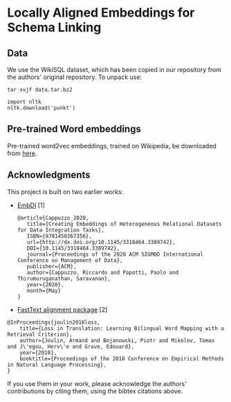 # Locally Aligned Embeddings for Schema Linking

## Data
We use the WikiSQL dataset, which has been copied in our repository from the
authors' original repository. To unpack use:

```
tar xvjf data.tar.bz2
```

```
import nltk
nltk.download('punkt')
```

## Pre-trained Word embeddings

Pre-trained word2vec embeddings, trained on Wikipedia, be downloaded from [here](https://wikipedia2vec.github.io/wikipedia2vec/pretrained/).


## Acknowledgments
This project is built on two earlier works:

- [EmbDI](https://gitlab.eurecom.fr/cappuzzo/embdi) [1]

  ```
  @article{Cappuzzo_2020,
     title={Creating Embeddings of Heterogeneous Relational Datasets for Data Integration Tasks},
     ISBN={9781450367356},
     url={http://dx.doi.org/10.1145/3318464.3389742},
     DOI={10.1145/3318464.3389742},
     journal={Proceedings of the 2020 ACM SIGMOD International Conference on Management of Data},
     publisher={ACM},
     author={Cappuzzo, Riccardo and Papotti, Paolo and Thirumuruganathan, Saravanan},
     year={2020},
     month={May}
  }
  ```

-  [FastText alignment package](https://github.com/facebookresearch/fastText/tree/master/alignment) [2]

  ```
  @InProceedings{joulin2018loss,
      title={Loss in Translation: Learning Bilingual Word Mapping with a Retrieval Criterion},
      author={Joulin, Armand and Bojanowski, Piotr and Mikolov, Tomas and J\'egou, Herv\'e and Grave, Edouard},
      year={2018},
      booktitle={Proceedings of the 2018 Conference on Empirical Methods in Natural Language Processing},
  }
  ```

If you use them in your work, please acknowledge the authors' contributions
by citing them, using the bibtex citations above.
